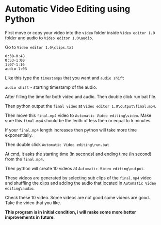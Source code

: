 # Automatic Video Editing using Python
First move or copy your video into the `video` folder inside `Video editor 1.0` folder and audio to `Video editor 1.0\audio`.

Go to `Video editor 1.0\clips.txt`

```
0:38-0:48
0:53-1:00
1:07-1:16
audio-1:03
```
Like this type the `timestamps` that you want and `audio shift`

`audio shift` - starting timestamp of the audio.

After filling the time for both video and audio. Then double click run bat file.

Then python output the `final video` at `Video editor 1.0\output\final.mp4`.

Then move this `final.mp4` video to `Automatic Video editing\video`. Make sure this `final.mp4` should be the lenth of less then or equal to 5 minutes.

If your `final.mp4` length increases then python will take more time exponentially.

Then double click `Automatic Video editing\run.bat`

At cmd, it asks the starting time (in seconds) and ending time (in second) from the `final.mp4`.

Then python will create 10 videos at `Automatic Video editing\output`.

These videos are generated by selecting sub clips of the `final.mp4` video and shuffling the clips and adding the audio that located in `Automatic Video editing\audio`.

Check these 10 video. Some videos are not good some videos are good. Take the video that you like.

__This program is in initial condition, i will make some more better improvements in future.__
